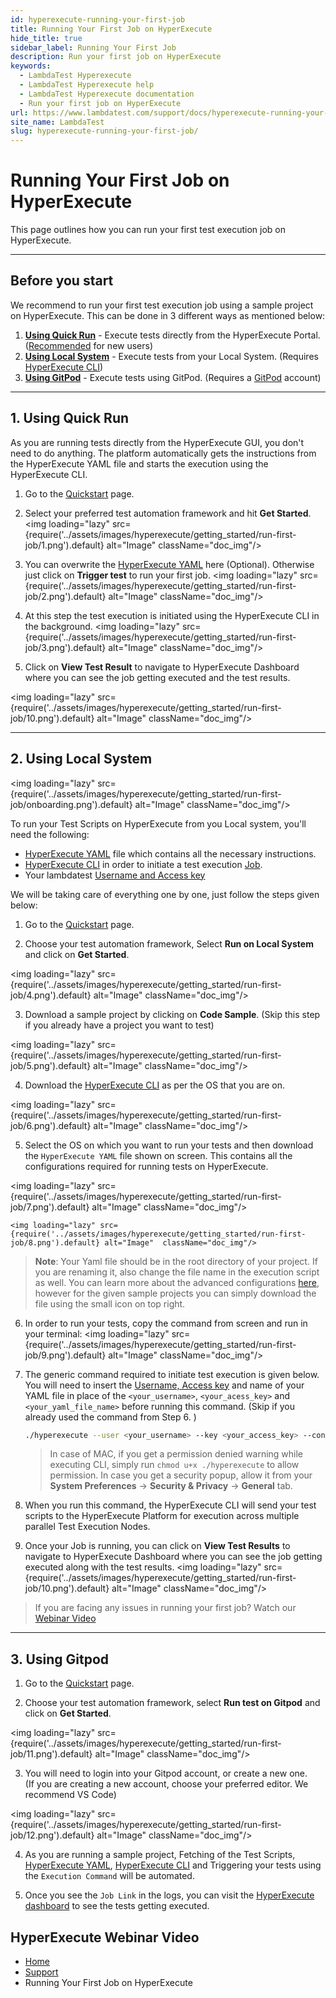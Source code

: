 ```yaml
---
id: hyperexecute-running-your-first-job
title: Running Your First Job on HyperExecute
hide_title: true
sidebar_label: Running Your First Job 
description: Run your first job on HyperExecute
keywords:
  - LambdaTest Hyperexecute
  - LambdaTest Hyperexecute help
  - LambdaTest Hyperexecute documentation
  - Run your first job on HyperExecute
url: https://www.lambdatest.com/support/docs/hyperexecute-running-your-first-job/
site_name: LambdaTest
slug: hyperexecute-running-your-first-job/
---
```


<script type="application/ld+json"
      dangerouslySetInnerHTML={{ __html: JSON.stringify({
       "@context": "https://schema.org",
        "@type": "BreadcrumbList",
        "itemListElement": [{
          "@type": "ListItem",
          "position": 1,
          "name": "Home",
          "item": "https://www.lambdatest.com"
        },{
          "@type": "ListItem",
          "position": 2,
          "name": "Support",
          "item": "https://www.lambdatest.com/support/docs/"
        },{
          "@type": "ListItem",
          "position": 3,
          "name": "Running Your First Job on HyperExecute",
          "item": "https://www.lambdatest.com/support/docs/hyperexecute-running-your-first-job/"
        }]
      })
    }}
></script>

# Running Your First Job on HyperExecute

This page outlines how you can run your first test execution job on HyperExecute.

***

## Before you start

We recommend to run your first test execution job using a sample project on HyperExecute. This can be done in 3 different ways as mentioned below:
1. [**Using Quick Run**](/support/docs/hyperexecute-running-your-first-job/#1-using-quick-run) - Execute tests directly from the HyperExecute Portal. ([Recommended](https://hyperexecute.lambdatest.com/quickstart) for new users) 
2. [**Using Local System**](/support/docs/hyperexecute-running-your-first-job/#2-using-local-system) - Execute tests from your Local System. (Requires [HyperExecute CLI](/support/docs/hyperexecute-cli-run-tests-on-hyperexecute-grid/))
3. [**Using GitPod**](/support/docs/hyperexecute-running-your-first-job/#3-using-gitpod) -  Execute tests using GitPod. (Requires a [GitPod](https://gitpod.io/login/) account)

***

## 1. Using Quick Run

As you are running tests directly from the HyperExecute GUI, you don't need to do anything.
The platform automatically gets the instructions from the HyperExecute YAML file and starts the execution using the HyperExecute CLI.

1. Go to the [Quickstart](https://hyperexecute.lambdatest.com/quickstart) page.

2. Select your preferred test automation framework and hit **Get Started**.
  <img loading="lazy" src={require('../assets/images/hyperexecute/getting_started/run-first-job/1.png').default} alt="Image"  className="doc_img"/>

3. You can overwrite the [HyperExecute YAML](/support/docs/deep-dive-into-hyperexecute-yaml) here (Optional).
Otherwise just click on **Trigger test** to run your first job. 
  <img loading="lazy" src={require('../assets/images/hyperexecute/getting_started/run-first-job/2.png').default} alt="Image"  className="doc_img"/>

4. At this step the test execution is initiated using the HyperExecute CLI in the background.
  <img loading="lazy" src={require('../assets/images/hyperexecute/getting_started/run-first-job/3.png').default} alt="Image"  className="doc_img"/>

5. Click on **View Test Result** to navigate to HyperExecute Dashboard where you can see the job getting executed and the test results.

  <img loading="lazy" src={require('../assets/images/hyperexecute/getting_started/run-first-job/10.png').default} alt="Image"  className="doc_img"/>

***

## 2. Using Local System

<img loading="lazy" src={require('../assets/images/hyperexecute/getting_started/run-first-job/onboarding.png').default} alt="Image"  className="doc_img"/>

To run your Test Scripts on HyperExecute from you Local system, you'll need the following:
- [HyperExecute YAML](/support/docs/deep-dive-into-hyperexecute-yaml/) file which contains all the necessary instructions.
- [HyperExecute CLI](/support/docs/hyperexecute-cli-run-tests-on-hyperexecute-grid/) in order to initiate a test execution [Job](/support/docs/hyperexecute-concepts/#1-jobs).
- Your lambdatest [Username and Access key](/support/docs/hyperexecute-how-to-get-my-username-and-access-key/)

We will be taking care of everything one by one, just follow the steps given below: 

1. Go to the [Quickstart](https://hyperexecute.lambdatest.com/quickstart) page.

2. Choose your test automation framework, Select **Run on Local System** and click on **Get Started**. 

  <img loading="lazy" src={require('../assets/images/hyperexecute/getting_started/run-first-job/4.png').default} alt="Image"  className="doc_img"/>

3. Download a sample project by clicking on **Code Sample**. (Skip this step if you already have a project you want to test)

  <img loading="lazy" src={require('../assets/images/hyperexecute/getting_started/run-first-job/5.png').default} alt="Image"  className="doc_img"/>

4. Download the [HyperExecute CLI](/support/docs/hyperexecute-cli-run-tests-on-hyperexecute-grid/) as per the OS that you are on.

  <img loading="lazy" src={require('../assets/images/hyperexecute/getting_started/run-first-job/6.png').default} alt="Image"  className="doc_img"/>

5. Select the OS on which you want to run your tests and then download the `HyperExecute YAML` file shown on screen. This contains all the configurations required for running tests on HyperExecute. 

  <img loading="lazy" src={require('../assets/images/hyperexecute/getting_started/run-first-job/7.png').default} alt="Image"  className="doc_img"/>

    <img loading="lazy" src={require('../assets/images/hyperexecute/getting_started/run-first-job/8.png').default} alt="Image"  className="doc_img"/>

   > **Note**: Your Yaml file should be in the root directory of your project. If you are renaming it, also change the file name in the execution script as well. You can learn more about the advanced configurations [here](/support/docs/deep-dive-into-hyperexecute-yaml/), however for the given sample projects you can simply download the file using the small icon on top right. 

6. In order to run your tests, copy the command from screen and run in your terminal: 
  <img loading="lazy" src={require('../assets/images/hyperexecute/getting_started/run-first-job/9.png').default} alt="Image"  className="doc_img"/>

7. The generic command required to initiate test execution is given below. You will need to insert the [Username, Access key](/support/docs/hyperexecute-how-to-get-my-username-and-access-key/) and name of your YAML file in place of the `<your_username>`, `<your_acess_key>`  and `<your_yaml_file_name>` before running this command. (Skip if you already used the command from Step 6. )

    ```bash
    ./hyperexecute --user <your_username> --key <your_access_key> --config <your_yaml_file_name>"
    ```
   
    > In case of MAC, if you get a permission denied warning while executing CLI, simply run `chmod u+x ./hyperexecute` to allow permission. In case you get a security popup, allow it from your **System Preferences** → **Security & Privacy** → **General** tab.

8. When you run this command, the HyperExecute CLI will send your test scripts to the HyperExecute Platform for execution across multiple parallel Test Execution Nodes.

9. Once your Job is running, you can click on **View Test Results** to navigate to HyperExecute Dashboard where you can see the job getting executed along with the test results.
  <img loading="lazy" src={require('../assets/images/hyperexecute/getting_started/run-first-job/10.png').default} alt="Image"  className="doc_img"/>

> If you are facing any issues in running your first job? Watch our [Webinar Video](/support/docs/hyperexecute-running-your-first-job/#hyperexecute-webinar-video)

***

## 3. Using Gitpod

1. Go to the [Quickstart](https://hyperexecute.lambdatest.com/quickstart) page.

2. Choose your test automation framework, select **Run test on Gitpod** and click on **Get Started**.

  <img loading="lazy" src={require('../assets/images/hyperexecute/getting_started/run-first-job/11.png').default} alt="Image"  className="doc_img"/>

3. You will need to login into your Gitpod account, or create a new one. <br/>
  (If you are creating a new account, choose your preferred editor. We recommend VS Code)

  <img loading="lazy" src={require('../assets/images/hyperexecute/getting_started/run-first-job/12.png').default} alt="Image"  className="doc_img"/>

4. As you are running a sample project, Fetching of the Test Scripts, [HyperExecute YAML](/support/docs/deep-dive-into-hyperexecute-yaml/), [HyperExecute CLI](/support/docs/hyperexecute-cli-run-tests-on-hyperexecute-grid/) and Triggering your tests using the `Execution Command` will be automated. 

5. Once you see the `Job Link` in the logs, you can visit the [HyperExecute dashboard](https://hyperexecute.lambdatest.com/hyperexecute) to see the tests getting executed.

## HyperExecute Webinar Video

<div className="ytframe"> 
<div className="youtube" data-embed="7aZv7knyViw">
    <div className="play-button"></div>
</div>
</div>

<nav aria-label="breadcrumbs">
  <ul className="breadcrumbs">
    <li className="breadcrumbs__item">
      <a className="breadcrumbs__link" target="_self" href="https://www.lambdatest.com">
        Home
      </a>
    </li>
    <li className="breadcrumbs__item">
      <a className="breadcrumbs__link" target="_self" href="https://www.lambdatest.com/support/docs/">
        Support
      </a>
    </li>
    <li className="breadcrumbs__item breadcrumbs__item--active">
      <span className="breadcrumbs__link">
        Running Your First Job on HyperExecute
      </span>
    </li>
  </ul>
</nav>
